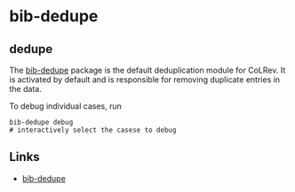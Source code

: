 # bib-dedupe

## dedupe

The [bib-dedupe](https://github.com/CoLRev-Environment/bib-dedupe) package is the default deduplication module for CoLRev.
It is activated by default and is responsible for removing duplicate entries in the data.

To debug individual cases, run

```
bib-dedupe debug
# interactively select the casese to debug
```

## Links

- [bib-dedupe](https://github.com/CoLRev-Environment/bib-dedupe)
